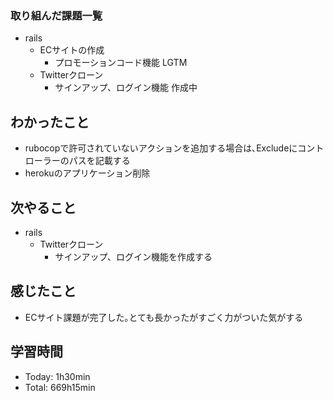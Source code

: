 ### 取り組んだ課題一覧
- rails
  - ECサイトの作成
    - プロモーションコード機能 LGTM
  - Twitterクローン
    - サインアップ、ログイン機能 作成中
## わかったこと
- rubocopで許可されていないアクションを追加する場合は､Excludeにコントローラーのパスを記載する
- herokuのアプリケーション削除
## 次やること
- rails
  - Twitterクローン
    - サインアップ、ログイン機能を作成する
## 感じたこと
- ECサイト課題が完了した｡とても長かったがすごく力がついた気がする
## 学習時間
- Today: 1h30min
- Total: 669h15min